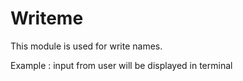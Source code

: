 Writeme
===========

This module is used for write names.


Example : input from user will be displayed in terminal
